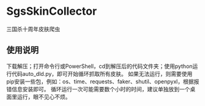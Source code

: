 # SgsSkinCollector
三国杀十周年皮肤爬虫

## 使用说明
下载解压；打开命令行或PowerShell，cd到解压后的代码文件夹；使用python运行代码auto_dld.py，即可开始循环抓取所有皮肤。
如果无法运行，则需要使用pip安装一些包，例如：os、time、requests、faker、shutil、openpyxl，根据报错信息安装即可。
循环运行一次可能需要数个小时的时间，建议单独放到一个桌面里运行，眼不见心不烦。


